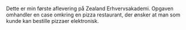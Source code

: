 Dette er min første aflevering på Zealand Erhvervsakademi.
Opgaven omhandler en case omkring en pizza restaurant, der ønsker at man som kunde kan bestille pizzaer elektronisk.
